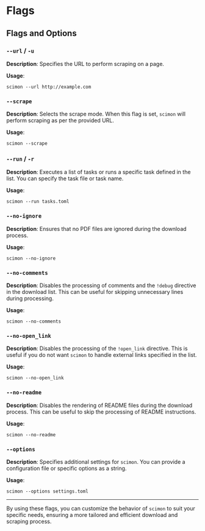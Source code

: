 # Flags

## Flags and Options

### `--url` / `-u`

**Description**: Specifies the URL to perform scraping on a page.

**Usage**:

```shell
scimon --url http://example.com
```

### `--scrape`

**Description**: Selects the scrape mode. When this flag is set, `scimon` will perform scraping as per the provided URL.

**Usage**:

```shell
scimon --scrape
```

### `--run` / `-r`

**Description**: Executes a list of tasks or runs a specific task defined in the list. You can specify the task file or task name.

**Usage**:

```shell
scimon --run tasks.toml
```

### `--no-ignore`

**Description**: Ensures that no PDF files are ignored during the download process.

**Usage**:

```shell
scimon --no-ignore
```

### `--no-comments`

**Description**: Disables the processing of comments and the `!debug` directive in the download list. This can be useful for skipping unnecessary lines during processing.

**Usage**:

```shell
scimon --no-comments
```

### `--no-open_link`

**Description**: Disables the processing of the `!open_link` directive. This is useful if you do not want `scimon` to handle external links specified in the list.

**Usage**:

```shell
scimon --no-open_link
```

### `--no-readme`

**Description**: Disables the rendering of README files during the download process. This can be useful to skip the processing of README instructions.

**Usage**:

```shell
scimon --no-readme
```

### `--options`

**Description**: Specifies additional settings for `scimon`. You can provide a configuration file or specific options as a string.

**Usage**:

```shell
scimon --options settings.toml
```

---

By using these flags, you can customize the behavior of `scimon` to suit your specific needs, ensuring a more tailored and efficient download and scraping process.
